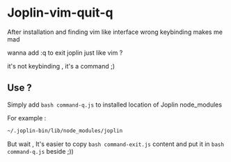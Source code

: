 # Joplin-vim-quit-q

After installation and finding vim like interface wrong keybinding makes me mad

wanna add :q to exit joplin just like vim ?

it's not keybinding , it's a command ;) 

## Use ?
Simply add ```bash command-q.js``` to  installed location of Joplin node_modules

For example : 
```bash
~/.joplin-bin/lib/node_modules/joplin
```
But wait , It's easier to copy ```bash command-exit.js``` content and put it in ```bash command-q.js``` beside ;))
